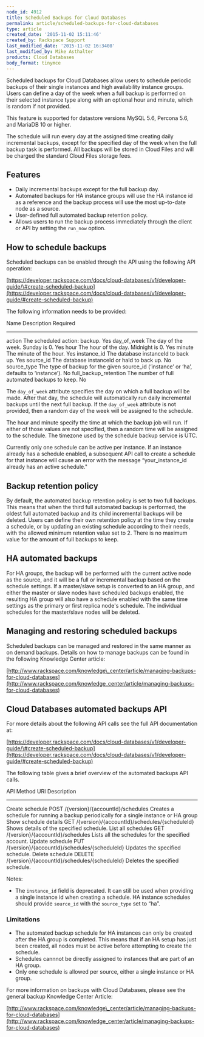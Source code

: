 ```yaml
---
node_id: 4912
title: Scheduled Backups for Cloud Databases
permalink: article/scheduled-backups-for-cloud-databases
type: article
created_date: '2015-11-02 15:11:46'
created_by: Rackspace Support
last_modified_date: '2015-11-02 16:3408'
last_modified_by: Mike Asthalter
products: Cloud Databases
body_format: tinymce
---
```


Scheduled backups for Cloud Databases allow users to schedule periodic
backups of their single instances and high availability instance groups.
Users can define a day of the week when a full backup is performed on
their selected instance type along with an optional hour and minute,
which is random if not provided.

This feature is supported for datastore versions MySQL 5.6, Percona 5.6,
and MariaDB 10 or higher.

The schedule will run every day at the assigned time creating daily
incremental backups, except for the specified day of the week when the
full backup task is performed. All backups will be stored in Cloud Files
and will be charged the standard Cloud Files storage fees.

Features
--------

-   Daily incremental backups except for the full backup day.
-   Automated backups for HA instance groups will use the HA instance id
    as a reference and the backup process will use the most up-to-date
    node as a source.
-   User-defined full automated backup retention policy.
-   Allows users to run the backup process immediately through the
    client or API by setting the `run_now` option.

How to schedule backups
-----------------------

Scheduled backups can be enabled through the API using the following API
operation:

[https://developer.rackspace.com/docs/cloud-databases/v1/developer-guide/\#create-scheduled-backup](https://developer.rackspace.com/docs/cloud-databases/v1/developer-guide/#create-scheduled-backup)

The following information needs to be provided:

  Name                      Description                                                                                 Required
  ------------------------- ------------------------------------------------------------------------------------------- ----------
  action                    The scheduled action: backup.                                                               Yes
  day\_of\_week             The day of the week. Sunday is 0.                                                           Yes
  hour                      The hour of the day. Midnight is 0.                                                         Yes
  minute                    The minute of the hour.                                                                     Yes
  instance\_id              The database instanceId to back up.                                                         Yes
  source\_id                The database instanceId or haId to back up.                                                 No
  source\_type              The type of backup for the given source\_id (&lsquo;instance&rsquo; or &lsquo;ha&rsquo;, defaults to &lsquo;instance&rsquo;).   No
  full\_backup\_retention   The number of full automated backups to keep.                                               No

The `day_of_week` attribute specifies the day on which a full backup
will be made. After that day, the schedule will automatically run daily
incremental backups until the next full backup. If the `day_of_week`
attribute is not provided, then a random day of the week will be
assigned to the schedule.

The hour and minute specify the time at which the backup job will run.
If either of those values are not specified, then a random time will be
assigned to the schedule. The timezone used by the schedule backup
service is UTC.

Currently only one schedule can be active per instance. If an instance
already has a schedule enabled, a subsequent API call to create a
schedule for that instance will cause an error with the message
&ldquo;your\_instance\_id already has an active schedule."

Backup retention policy
-----------------------

By default, the automated backup retention policy is set to two full
backups. This means that when the third full automated backup is
performed, the oldest full automated backup and its child incremental
backups will be deleted. Users can define their own retention policy at
the time they create a schedule, or by updating an existing schedule
according to their needs, with the allowed minimum retention value set
to 2. There is no maximum value for the amount of full backups to keep.

HA automated backups
--------------------

For HA groups, the backup will be performed with the current active node
as the source, and it will be a full or incremental backup based on the
schedule settings. If a master/slave setup is converted to an HA group,
and either the master or slave nodes have scheduled backups enabled, the
resulting HA group will also have a schedule enabled with the same time
settings as the primary or first replica node's schedule. The individual
schedules for the master/slave nodes will be deleted.

Managing and restoring scheduled backups
----------------------------------------

Scheduled backups can be managed and restored in the same manner as on
demand backups. Details on how to manage backups can be found in the
following Knowledge Center article:

[http://www.rackspace.com/knowledge\_center/article/managing-backups-for-cloud-databases](http://www.rackspace.com/knowledge_center/article/managing-backups-for-cloud-databases)

Cloud Databases automated backups API
-------------------------------------

For more details about the following API calls see the full API
documentation at:

[https://developer.rackspace.com/docs/cloud-databases/v1/developer-guide/\#create-scheduled-backup](https://developer.rackspace.com/docs/cloud-databases/v1/developer-guide/#create-scheduled-backup)

The following table gives a brief overview of the automated backups API
calls.

  API                     Method   URI                                             Description
  ----------------------- -------- ----------------------------------------------- ----------------------------------------------------------------------------------------
  Create schedule         POST     /{version}/{accountId}/schedules                Creates a schedule for running a backup periodically for a single instance or HA group
  Show schedule details   GET      /{version}/{accountId}/schedules/{scheduleId}   Shows details of the specified schedule.
  List all schedules      GET      /{version}/{accountId}/schedules                Lists all the schedules for the specified account.
  Update schedule         PUT      /{version}/{accountId}/schedules/{scheduleId}   Updates the specified schedule.
  Delete schedule         DELETE   /{version}/{accountId}/schedules/{scheduleId}   Deletes the specified schedule.

Notes:

-   The `instance_id` field is deprecated. It can still be used when
    providing a single instance id when creating a schedule. HA instance
    schedules should provide `source_id` with the `source_type` set to
    &ldquo;ha&rdquo;.

### Limitations

-   The automated backup schedule for HA instances can only be created
    after the HA group is completed. This means that if an HA setup has
    just been created, all nodes must be active before attempting to
    create the schedule.
-   Schedules cannnot be directly assigned to instances that are part of
    an HA group.
-   Only one schedule is allowed per source, either a single instance or
    HA group.

For more information on backups with Cloud Databases, please see the
general backup Knowledge Center Article:

[http://www.rackspace.com/knowledge\_center/article/managing-backups-for-cloud-databases](http://www.rackspace.com/knowledge_center/article/managing-backups-for-cloud-databases)

